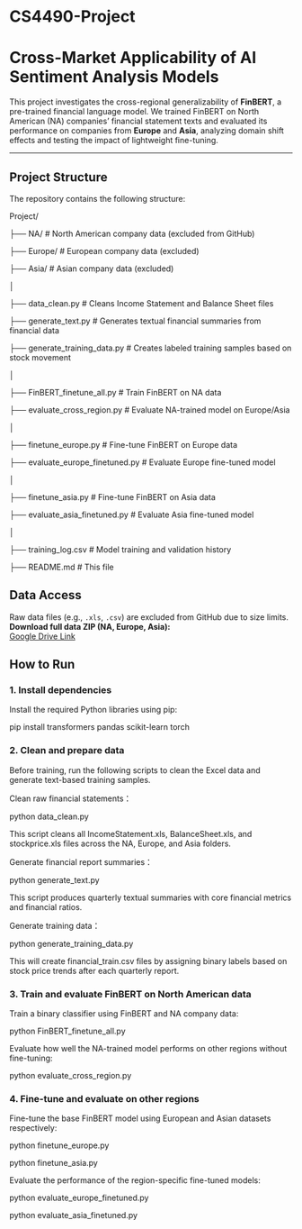 # CS4490-Project

# Cross-Market Applicability of AI Sentiment Analysis Models

This project investigates the cross-regional generalizability of **FinBERT**, a pre-trained financial language model. We trained FinBERT on North American (NA) companies’ financial statement texts and evaluated its performance on companies from **Europe** and **Asia**, analyzing domain shift effects and testing the impact of lightweight fine-tuning.

---

## Project Structure
The repository contains the following structure:

Project/

├── NA/                           # North American company data (excluded from GitHub)

├── Europe/                       # European company data (excluded)

├── Asia/                         # Asian company data (excluded)

│

├── data_clean.py                 # Cleans Income Statement and Balance Sheet files

├── generate_text.py              # Generates textual financial summaries from financial data

├── generate_training_data.py     # Creates labeled training samples based on stock movement

│

├── FinBERT_finetune_all.py       # Train FinBERT on NA data

├── evaluate_cross_region.py      # Evaluate NA-trained model on Europe/Asia

│

├── finetune_europe.py            # Fine-tune FinBERT on Europe data

├── evaluate_europe_finetuned.py  # Evaluate Europe fine-tuned model

│

├── finetune_asia.py              # Fine-tune FinBERT on Asia data

├── evaluate_asia_finetuned.py    # Evaluate Asia fine-tuned model

│

├── training_log.csv              # Model training and validation history

├── README.md                     # This file

## Data Access

Raw data files (e.g., `.xls`, `.csv`) are excluded from GitHub due to size limits.
**Download full data ZIP (NA, Europe, Asia):**  
[Google Drive Link](https://drive.google.com/file/d/1RP3lX-zZFYUcnOcy0OoD0x7Qc8G7KGWu/view?usp=drive_link)

## How to Run

### 1. Install dependencies

Install the required Python libraries using pip:

pip install transformers pandas scikit-learn torch

### 2. Clean and prepare data

Before training, run the following scripts to clean the Excel data and generate text-based training samples.

Clean raw financial statements：

python data_clean.py

This script cleans all IncomeStatement.xls, BalanceSheet.xls, and stockprice.xls files across the NA, Europe, and Asia folders.

Generate financial report summaries：

python generate_text.py

This script produces quarterly textual summaries with core financial metrics and financial ratios.

Generate training data：

python generate_training_data.py

This will create financial_train.csv files by assigning binary labels based on stock price trends after each quarterly report.

### 3. Train and evaluate FinBERT on North American data

Train a binary classifier using FinBERT and NA company data:

python FinBERT_finetune_all.py

Evaluate how well the NA-trained model performs on other regions without fine-tuning:

python evaluate_cross_region.py

### 4. Fine-tune and evaluate on other regions

Fine-tune the base FinBERT model using European and Asian datasets respectively:

python finetune_europe.py

python finetune_asia.py

Evaluate the performance of the region-specific fine-tuned models:

python evaluate_europe_finetuned.py

python evaluate_asia_finetuned.py

